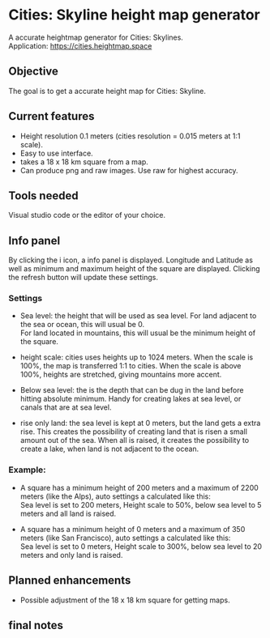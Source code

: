 # Cities: Skyline height map generator
A accurate heightmap generator for Cities: Skylines.  
Application: https://cities.heightmap.space

## Objective
The goal is to get a accurate height map for Cities: Skyline. 

## Current features
- Height resolution 0.1 meters (cities resolution = 0.015 meters at 1:1 scale).  
- Easy to use interface.  
- takes a 18 x 18 km square from a map.
- Can produce png and raw images. Use raw for highest accuracy.

## Tools needed
Visual studio code or the editor of your choice.

## Info panel
By clicking the i icon, a info panel is displayed. Longitude and Latitude as well as minimum and maximum height of the square are displayed. Clicking the refresh button will update these settings.

### Settings
- Sea level: the height that will be used as sea level. For land adjacent to the sea or ocean, this will usual be 0.  
For land located in mountains, this will usual be the minimum height of the square.

- height scale: cities uses heights up to 1024 meters. When the scale is 100%, the map is transferred 1:1 to cities. When the scale is above 100%, heights are stretched, giving mountains more accent. 

- Below sea level: the is the depth that can be dug in the land before hitting absolute minimum. Handy for creating lakes at sea level, or canals that are at sea level.

- rise only land: the sea level is kept at 0 meters, but the land gets a extra rise. This creates the possibility of creating land that is risen a small amount out of the sea. When all is raised, it creates the possibility to create a lake, when land is not adjacent to the ocean. 

### Example:
- A square has a minimum height of 200 meters and a maximum of 2200 meters (like the Alps), auto settings a calculated like this:  
Sea level is set to 200 meters, Height scale to 50%, below sea level to 5 meters and all land is raised.

- A square has a minimum height of 0 meters and a maximum of 350 meters (like San Francisco), auto settings a calculated like this:  
Sea level is set to 0 meters, Height scale to 300%, below sea level to 20 meters and only land is raised.


## Planned enhancements
- Possible adjustment of the 18 x 18 km square for getting maps.


## final notes

